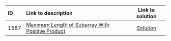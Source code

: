 | ID | Link to description | Link to solution
|:---|:---|:---:|
| 1567 | [Maximum Length of Subarray With Positive Product](https://leetcode.com/problems/maximum-length-of-subarray-with-positive-product/) | [Solution](https://github.com/versenyi98/leetcode-solutions/tree/main/LeetCode/1567.%20Maximum%20Length%20of%20Subarray%20With%20Positive%20Product)|
